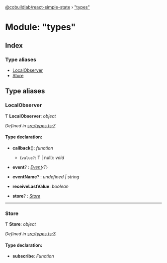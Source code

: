 [@cobuildlab/react-simple-state](../README.md) › ["types"](_types_.md)

# Module: "types"

## Index

### Type aliases

* [LocalObserver](_types_.md#localobserver)
* [Store](_types_.md#store)

## Type aliases

###  LocalObserver

Ƭ **LocalObserver**: *object*

*Defined in [src/types.ts:7](https://github.com/cobuildlab/react-simple-state/blob/8e6ada3/src/types.ts#L7)*

#### Type declaration:

* **callback**(): *function*

  * (`value?`: T | null): *void*

* **event**? : *[Event](../classes/_event_.event.md)‹T›*

* **eventName**? : *undefined | string*

* **receiveLastValue**: *boolean*

* **store**? : *[Store](_types_.md#store)*

___

###  Store

Ƭ **Store**: *object*

*Defined in [src/types.ts:3](https://github.com/cobuildlab/react-simple-state/blob/8e6ada3/src/types.ts#L3)*

#### Type declaration:

* **subscribe**: *Function*
